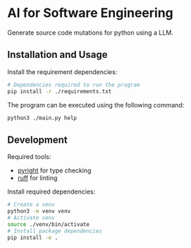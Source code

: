 # AI for Software Engineering

Generate source code mutations for python using a LLM.

## Installation and Usage

Install the requirement dependencies:

```sh
# Dependencies required to run the program
pip install -r ./requirements.txt
```

The program can be executed using the following command:

```sh
python3 ./main.py help
```

## Development

Required tools:

- [pyright](https://github.com/microsoft/pyright) for type checking
- [ruff](https://github.com/astral-sh/ruff) for linting

Install required dependencies:

```sh
# Create a venv
python3 -m venv venv
# Activate venv
source ./venv/bin/activate
# Install package dependencies
pip install -e .
```
